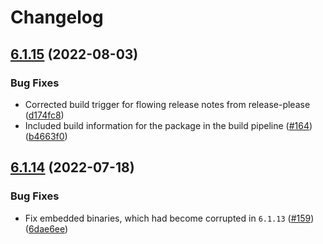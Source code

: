 # Changelog

## [6.1.15](https://github.com/OctopusDeploy/Octopus-TeamCity/compare/v6.1.14...v6.1.15) (2022-08-03)


### Bug Fixes

* Corrected build trigger for flowing release notes from release-please ([d174fc8](https://github.com/OctopusDeploy/Octopus-TeamCity/commit/d174fc8593736a1d6cc521b137a4215c25209193))
* Included build information for the package in the build pipeline ([#164](https://github.com/OctopusDeploy/Octopus-TeamCity/issues/164)) ([b4663f0](https://github.com/OctopusDeploy/Octopus-TeamCity/commit/b4663f0e015d8d4b037afcf4105e04a24cadf9a9))

## [6.1.14](https://github.com/OctopusDeploy/Octopus-TeamCity/compare/6.1.13...v6.1.14) (2022-07-18)


### Bug Fixes

* Fix embedded binaries, which had become corrupted in `6.1.13` ([#159](https://github.com/OctopusDeploy/Octopus-TeamCity/issues/159)) ([6dae6ee](https://github.com/OctopusDeploy/Octopus-TeamCity/commit/6dae6ee86501217ee2c1648d9618dc5c26dc98c6))
